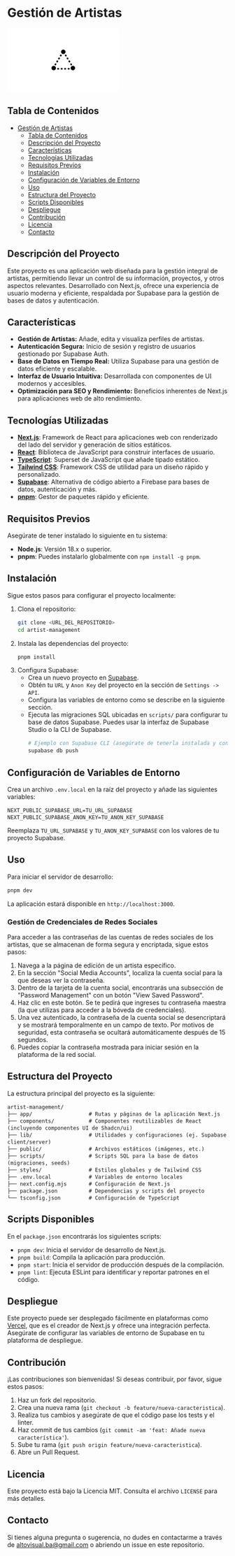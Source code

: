 # Gestión de Artistas

![Banner del Proyecto](public/placeholder-logo.png)

## Tabla de Contenidos

- [Gestión de Artistas](#gestión-de-artistas)
  - [Tabla de Contenidos](#tabla-de-contenidos)
  - [Descripción del Proyecto](#descripción-del-proyecto)
  - [Características](#características)
  - [Tecnologías Utilizadas](#tecnologías-utilizadas)
  - [Requisitos Previos](#requisitos-previos)
  - [Instalación](#instalación)
  - [Configuración de Variables de Entorno](#configuración-de-variables-de-entorno)
  - [Uso](#uso)
  - [Estructura del Proyecto](#estructura-del-proyecto)
  - [Scripts Disponibles](#scripts-disponibles)
  - [Despliegue](#despliegue)
  - [Contribución](#contribución)
  - [Licencia](#licencia)
  - [Contacto](#contacto)

## Descripción del Proyecto

Este proyecto es una aplicación web diseñada para la gestión integral de artistas, permitiendo llevar un control de su información, proyectos, y otros aspectos relevantes. Desarrollado con Next.js, ofrece una experiencia de usuario moderna y eficiente, respaldada por Supabase para la gestión de bases de datos y autenticación.

## Características

- **Gestión de Artistas:** Añade, edita y visualiza perfiles de artistas.
- **Autenticación Segura:** Inicio de sesión y registro de usuarios gestionado por Supabase Auth.
- **Base de Datos en Tiempo Real:** Utiliza Supabase para una gestión de datos eficiente y escalable.
- **Interfaz de Usuario Intuitiva:** Desarrollada con componentes de UI modernos y accesibles.
- **Optimización para SEO y Rendimiento:** Beneficios inherentes de Next.js para aplicaciones web de alto rendimiento.

## Tecnologías Utilizadas

- **[Next.js](https://nextjs.org/)**: Framework de React para aplicaciones web con renderizado del lado del servidor y generación de sitios estáticos.
- **[React](https://react.dev/)**: Biblioteca de JavaScript para construir interfaces de usuario.
- **[TypeScript](https://www.typescriptlang.org/)**: Superset de JavaScript que añade tipado estático.
- **[Tailwind CSS](https://tailwindcss.com/)**: Framework CSS de utilidad para un diseño rápido y personalizado.
- **[Supabase](https://supabase.com/)**: Alternativa de código abierto a Firebase para bases de datos, autenticación y más.
- **[pnpm](https://pnpm.io/)**: Gestor de paquetes rápido y eficiente.

## Requisitos Previos

Asegúrate de tener instalado lo siguiente en tu sistema:

- **Node.js**: Versión 18.x o superior.
- **pnpm**: Puedes instalarlo globalmente con `npm install -g pnpm`.

## Instalación

Sigue estos pasos para configurar el proyecto localmente:

1.  Clona el repositorio:
    ```bash
    git clone <URL_DEL_REPOSITORIO>
    cd artist-management
    ```
2.  Instala las dependencias del proyecto:
    ```bash
    pnpm install
    ```
3.  Configura Supabase:
    -   Crea un nuevo proyecto en [Supabase](https://supabase.com/).
    -   Obtén tu `URL` y `Anon Key` del proyecto en la sección de `Settings -> API`.
    -   Configura las variables de entorno como se describe en la siguiente sección.
    -   Ejecuta las migraciones SQL ubicadas en `scripts/` para configurar tu base de datos Supabase. Puedes usar la interfaz de Supabase Studio o la CLI de Supabase.
        ```bash
        # Ejemplo con Supabase CLI (asegúrate de tenerla instalada y configurada)
        supabase db push
        ```

## Configuración de Variables de Entorno

Crea un archivo `.env.local` en la raíz del proyecto y añade las siguientes variables:

```env
NEXT_PUBLIC_SUPABASE_URL=TU_URL_SUPABASE
NEXT_PUBLIC_SUPABASE_ANON_KEY=TU_ANON_KEY_SUPABASE
```

Reemplaza `TU_URL_SUPABASE` y `TU_ANON_KEY_SUPABASE` con los valores de tu proyecto Supabase.

## Uso

Para iniciar el servidor de desarrollo:

```bash
pnpm dev
```

La aplicación estará disponible en `http://localhost:3000`.

### Gestión de Credenciales de Redes Sociales

Para acceder a las contraseñas de las cuentas de redes sociales de los artistas, que se almacenan de forma segura y encriptada, sigue estos pasos:

1.  Navega a la página de edición de un artista específico.
2.  En la sección "Social Media Accounts", localiza la cuenta social para la que deseas ver la contraseña.
3.  Dentro de la tarjeta de la cuenta social, encontrarás una subsección de "Password Management" con un botón "View Saved Password".
4.  Haz clic en este botón. Se te pedirá que ingreses tu contraseña maestra (la que utilizas para acceder a la bóveda de credenciales).
5.  Una vez autenticado, la contraseña de la cuenta social se desencriptará y se mostrará temporalmente en un campo de texto. Por motivos de seguridad, esta contraseña se ocultará automáticamente después de 15 segundos.
6.  Puedes copiar la contraseña mostrada para iniciar sesión en la plataforma de la red social.

## Estructura del Proyecto

La estructura principal del proyecto es la siguiente:

```
artist-management/
├── app/                  # Rutas y páginas de la aplicación Next.js
├── components/           # Componentes reutilizables de React (incluyendo componentes UI de Shadcn/ui)
├── lib/                  # Utilidades y configuraciones (ej. Supabase client/server)
├── public/               # Archivos estáticos (imágenes, etc.)
├── scripts/              # Scripts SQL para la base de datos (migraciones, seeds)
├── styles/               # Estilos globales y de Tailwind CSS
├── .env.local            # Variables de entorno locales
├── next.config.mjs       # Configuración de Next.js
├── package.json          # Dependencias y scripts del proyecto
└── tsconfig.json         # Configuración de TypeScript
```

## Scripts Disponibles

En el `package.json` encontrarás los siguientes scripts:

-   `pnpm dev`: Inicia el servidor de desarrollo de Next.js.
-   `pnpm build`: Compila la aplicación para producción.
-   `pnpm start`: Inicia el servidor de producción después de la compilación.
-   `pnpm lint`: Ejecuta ESLint para identificar y reportar patrones en el código.

## Despliegue

Este proyecto puede ser desplegado fácilmente en plataformas como [Vercel](https://vercel.com/), que es el creador de Next.js y ofrece una integración perfecta. Asegúrate de configurar las variables de entorno de Supabase en tu plataforma de despliegue.

## Contribución

¡Las contribuciones son bienvenidas! Si deseas contribuir, por favor, sigue estos pasos:

1.  Haz un fork del repositorio.
2.  Crea una nueva rama (`git checkout -b feature/nueva-caracteristica`).
3.  Realiza tus cambios y asegúrate de que el código pase los tests y el linter.
4.  Haz commit de tus cambios (`git commit -am 'feat: Añade nueva característica'`).
5.  Sube tu rama (`git push origin feature/nueva-caracteristica`).
6.  Abre un Pull Request.

## Licencia

Este proyecto está bajo la Licencia MIT. Consulta el archivo `LICENSE` para más detalles.

## Contacto

Si tienes alguna pregunta o sugerencia, no dudes en contactarme a través de [altovisual.ba@gmail.com](mailto:altovisual.ba@gmail.com) o abriendo un issue en este repositorio.